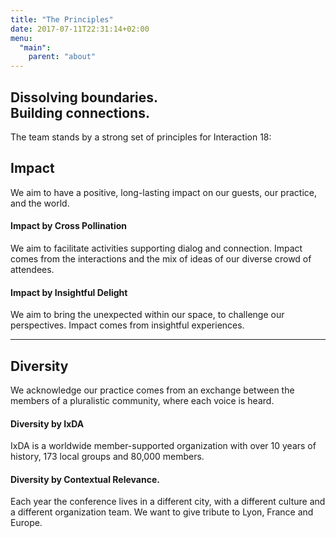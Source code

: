 ```yaml
---
title: "The Principles"
date: 2017-07-11T22:31:14+02:00
menu: 
  "main":
    parent: "about"
---
```


<h2>Dissolving boundaries.<br>
Building connections.</h2>
<p>
  The team stands by a strong set of principles for Interaction&nbsp;18:
</p>
<h2>Impact</h2>
<p>We aim to have a positive, long-lasting impact on our guests, our practice, and the world.</p>
<div class="boxes boxes-2">
<div class="box">
  <h4>Impact by Cross Pollination</h4>
  <p>We aim to facilitate activities supporting dialog and connection. Impact comes from the interactions and the mix of ideas of our diverse crowd of attendees.</p>
</div>
<div class="box">
  <h4>Impact by Insightful Delight</h4>
  <p>We aim to bring the unexpected within our space, to challenge our perspectives. Impact comes from insightful experiences.</p>
</div>
</div>
<hr class="spacer-t-b">
<h2>Diversity</h2>
<p>We acknowledge our practice comes from an exchange between the members of a pluralistic community, where each voice is heard.</p>
<div class="boxes boxes-2">
<div class="box">
  <h4>Diversity by IxDA</h4>
  <p>IxDA is a worldwide member-supported organization with over 10 years of history, 173 local groups and 80,000 members.</p>
</div>
<div class="box">
  <h4>Diversity by Contextual Relevance.</h4>
  <p>Each year the conference lives in a different city, with a different culture and a different organization team. We want to give tribute to Lyon, France and Europe.</p>
</div>
</div>
